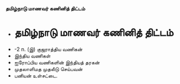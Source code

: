 **தமிழ்நாடு மாணவர் கணினித் திட்டம்**
- # தமிழ்நாடு மாணவர் கணினித் திட்டம்
- -2 n. (இ) குஜராத்திய  வணிகன்
- இந்திய வணிகள்
- ஐரோப்பிய வணிகளின் இந்தியத் தரகன்
- முதலாளிமத முதலீடு செய்பவன்
- பனியன் உள்சட்டை.

